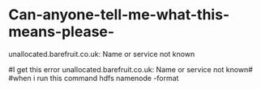# Can-anyone-tell-me-what-this-means-please-
unallocated.barefruit.co.uk: Name or service not known


#I get this error unallocated.barefruit.co.uk: Name or service not known#
#when i run this command hdfs namenode -format
